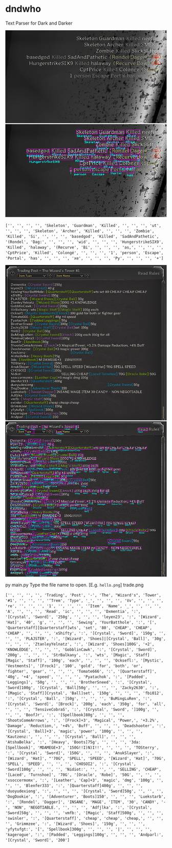 # dndwho
Text Parser for Dark and Darker

![](/da.png)
![](/da_parsed.png)

`['', '', '', '', 'Skeleton', 'Guardman', 'Killed', '', '', '', 'ut', '', '', '', 'Skeleton', 'Archer', 'Killed', '', '', '', 'Zombie', 'Killed', 'Si', '', '', '', 'basedgod', 'Killed', 'SadAndPathetic', '(Rondel', 'Dag:', '', '', '', 'wid', '', '', '', 'HungerstrikeSIX9', 'Killed', 'halaway', '(Recurve', 'Bi', '', '', '', 'as,', '', '', '', 'CptPrice', 'Killed', 'Colongé', '', '', '', '1', 'person', 'Escape', 'Portal', 'has', '', '', '', 'xe', '', '', '', 'Py', '', '', '', '+']`

![](/trade.png)
![](/trade2.png)


py main.py
Type the file name to open. [E.g. `hello.png`]
trade.png

`
['', '', '', '', 'Trading', 'Post', '-', 'The', "Wizard's", 'Tower', '#1', '', '', '', '‘Trem', 'Type', '_', '', '', '', 'Vv', '', '', '', 're', '', '', '', '1', '', '', '', '‘Item', 'Name', '_', '', '', '', 'A', '', '', '', 'Read', 'ic', '', '', '', 'Dxmentia', ':', '[Crystal', 'Sword]', '250g', '', '', '', 'leyen23', ':', '[Wizard', 'Hat]', '40', 'g', '', '', '', 'Sewing', 'YourBatthole', ':', '[', 'Quarterstaff][Quarterstaff]wts', 'set', '80', 'CHEAP', 'CHEAP', 'CHEAP', '', '', '', 'xShifty', ':', '[Crystal', 'Sword]', '150g', '', '', '', 'PLAJSTER', ':', '[Wizard', 'Shoes]|[Crystal', 'Ball]', '30g', '', '', '', 'ZtanleyYelnatz', ':', '[Wizard', 'Shoes]100G', '+2', 'KNOWLEDGE', '', '', '', 'GobblinCawk', ':', '[Crystal', 'Sword]', '200g', '', '', '', 'StrBalkany', ':', 'wts', '[Magic', 'Staff][Magic', 'Staff]', '100g', 'each', '', '', '', 'Ocksefl:', '[Mystic', 'Vestments]', '[Frock]', '100', 'gold', 'for', 'both', 'or', 'fighter', 'gear', '', '', '', 'Tomate666', ':', '[Quarterstaff]', '40g', '+4', 'speed', '', '', '', 'Pyatachok', ':', '[Padded', 'Leggings]', '50g', '', '', '', 'BrotherSneed', ':', '[Crystal', 'Sword]100g', '[Crystal', 'Ball]50g', '', '', '', 'Zacky2630', ':', '[Magic', 'Staff][Crystal', 'Ball]set', '150g', '', '', '', 'fbi012', ':', '[Crystal', 'Ball', ']50g', '', '', '', 'BuMingLuRen', ':', '[Crystal', 'Sword]', '[Brock]', '200g', 'each', '350g', 'for', 'all', '', '', '', 'TensiveCobraS', ':', '[Crystal', 'Sword', ']100g', '', '', '', 'BoofJr', ':', '[Spellbook]80g', '', '', '', 'ShootsComeArrows', ':', '[Frock]+3', 'Magical', 'Power,', '+3.2%', 'Damage', 'Reduction,', '+4%', 'Buff', '', '', '', 'Deadshooter', ':', '[Crystal', 'Ball]+3', 'magic', 'power', '100g', '', '', '', 'Kautzenz:', '', '', '', '[Crystal', 'Ball]', '', '', '', 'AtshaBelka', ':', '[Heavy', 'Boots]75g', '', '', '', '3da:[Spellbook]', 'MDAMEGE+3', '150G!!I)N)I!!', '', '', '', 'TOSterry', ':', '[Crystal', 'Sword]', '150G', '', '', '', 'AnukSlayer', ':', '[Wizard', 'Hat]', "'70G", 'SPELL', 'SPEED', '[Wizard', 'Hat]', '70G', 'SPELL', 'SPEED', '', '', '', 'CHOSOI2', ':', '[Crystal', 'Sword]100g', '', '', '', 'Nidiot:', '', '', '', 'SELLING', 'CHEAP', '[Laced', 'Turnshoe]', '70G', '[Oracle', 'Robe]', '50G', '', '', '', 'xsoccermomx', ':', '[Leather', 'Cap]+3', 'magic', 'dmg', '100g', '', '', '', 'Blenfer333', ':', '[Quarterstaff]400g', '', '', '', 'duoyudexiong', ':', '', '', '', '[Crystal', 'Sword]50g', '', '', '', 'DogDookie', ':', '[Adventurer', 'Boots]150', '', '', '', 'Luekstarb', ':', '[Rondel', 'Dagger]', 'INSANE', 'MAGE', 'ITEM', '30', 'CANDY', '-', 'NON', 'NEGOTIABLE.', '', '', '', 'Adfjlka', ':', '[Crystal', 'Sword]50g', '', '', '', 'vmfb:', '[Magic', 'Staff]500g', '', '', '', 'swinler', ':', '[Quarterstaff]', 'cheap', 'cheap', 'cheap,', '', '', '', 'Grimmzee', ':', '[Wizard', 'Shoes]', '150g', '', '', '', 'yfytufgt:', '[', 'Spellbook]300g', '', '', '', '|', '', '', '', 'kagerogue', ':', '[Padded', 'Leggings]100g', '', '', '', 'Andparl:', '[Crystal', 'Sword]', '200']
`
